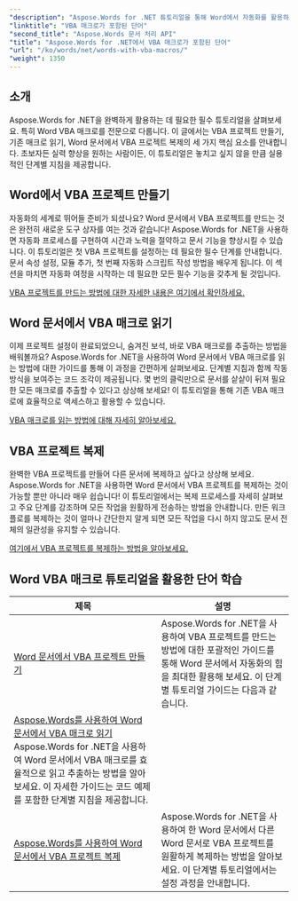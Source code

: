 ```yaml
---
"description": "Aspose.Words for .NET 튜토리얼을 통해 Word에서 자동화를 활용하세요. Word 문서에서 VBA 매크로를 효율적으로 만들고, 읽고, 복제할 수 있습니다."
"linktitle": "VBA 매크로가 포함된 단어"
"second_title": "Aspose.Words 문서 처리 API"
"title": "Aspose.Words for .NET에서 VBA 매크로가 포함된 단어"
"url": "/ko/words/net/words-with-vba-macros/"
"weight": 1350
---
```


## 소개

Aspose.Words for .NET을 완벽하게 활용하는 데 필요한 필수 튜토리얼을 살펴보세요. 특히 Word VBA 매크로를 전문으로 다룹니다. 이 글에서는 VBA 프로젝트 만들기, 기존 매크로 읽기, Word 문서에서 VBA 프로젝트 복제의 세 가지 핵심 요소를 안내합니다. 초보자든 실력 향상을 원하는 사람이든, 이 튜토리얼은 놓치고 싶지 않을 만큼 실용적인 단계별 지침을 제공합니다. 

## Word에서 VBA 프로젝트 만들기

자동화의 세계로 뛰어들 준비가 되셨나요? Word 문서에서 VBA 프로젝트를 만드는 것은 완전히 새로운 도구 상자를 여는 것과 같습니다! Aspose.Words for .NET을 사용하면 자동화 프로세스를 구현하여 시간과 노력을 절약하고 문서 기능을 향상시킬 수 있습니다. 이 튜토리얼은 첫 VBA 프로젝트를 설정하는 데 필요한 필수 단계를 안내합니다. 문서 속성 설정, 모듈 추가, 첫 번째 자동화 스크립트 작성 방법을 배우게 됩니다. 이 섹션을 마치면 자동화 여정을 시작하는 데 필요한 모든 필수 기능을 갖추게 될 것입니다. 

[VBA 프로젝트를 만드는 방법에 대한 자세한 내용은 여기에서 확인하세요.](./creating-vba-project/)

## Word 문서에서 VBA 매크로 읽기

이제 프로젝트 설정이 완료되었으니, 숨겨진 보석, 바로 VBA 매크로를 추출하는 방법을 배워볼까요? Aspose.Words for .NET을 사용하여 Word 문서에서 VBA 매크로를 읽는 방법에 대한 가이드를 통해 이 과정을 간편하게 살펴보세요. 단계별 지침과 함께 작동 방식을 보여주는 코드 조각이 제공됩니다. 몇 번의 클릭만으로 문서를 샅샅이 뒤져 필요한 모든 매크로를 추출할 수 있다고 상상해 보세요! 이 튜토리얼을 통해 기존 VBA 매크로에 효율적으로 액세스하고 활용할 수 있습니다. 

[VBA 매크로를 읽는 방법에 대해 자세히 알아보세요.](./reading-vba-macros-word-document/)

## VBA 프로젝트 복제

완벽한 VBA 프로젝트를 만들어 다른 문서에 복제하고 싶다고 상상해 보세요. Aspose.Words for .NET을 사용하면 Word 문서에서 VBA 프로젝트를 복제하는 것이 가능할 뿐만 아니라 매우 쉽습니다! 이 튜토리얼에서는 복제 프로세스를 자세히 살펴보고 주요 단계를 강조하며 모든 작업을 원활하게 전송하는 방법을 안내합니다. 만든 워크플로를 복제하는 것이 얼마나 간단한지 알게 되면 모든 작업을 다시 하지 않고도 문서 전체의 일관성을 유지할 수 있습니다. 

[여기에서 VBA 프로젝트를 복제하는 방법을 알아보세요.](./clone-vba-project-word-document/)

 ## Word VBA 매크로 튜토리얼을 활용한 단어 학습
| 제목 | 설명 |
| --- | --- |
| [Word 문서에서 VBA 프로젝트 만들기](./creating-vba-project/) | Aspose.Words for .NET을 사용하여 VBA 프로젝트를 만드는 방법에 대한 포괄적인 가이드를 통해 Word 문서에서 자동화의 힘을 최대한 활용해 보세요. 이 단계별 튜토리얼 가이드는 다음과 같습니다. |
| [Aspose.Words를 사용하여 Word 문서에서 VBA 매크로 읽기](./reading-vba-macros-word-document/) Aspose.Words for .NET을 사용하여 Word 문서에서 VBA 매크로를 효율적으로 읽고 추출하는 방법을 알아보세요. 이 자세한 가이드는 코드 예제를 포함한 단계별 지침을 제공합니다. |
| [Aspose.Words를 사용하여 Word 문서에서 VBA 프로젝트 복제](./clone-vba-project-word-document/) | Aspose.Words for .NET을 사용하여 한 Word 문서에서 다른 Word 문서로 VBA 프로젝트를 원활하게 복제하는 방법을 알아보세요. 이 단계별 튜토리얼에서는 설정 과정을 안내합니다. |